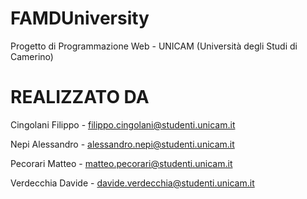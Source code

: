 # FAMDUniversity
Progetto di Programmazione Web - UNICAM (Università degli Studi di Camerino)

# REALIZZATO DA
Cingolani Filippo - filippo.cingolani@studenti.unicam.it

Nepi Alessandro - alessandro.nepi@studenti.unicam.it

Pecorari Matteo - matteo.pecorari@studenti.unicam.it

Verdecchia Davide - davide.verdecchia@studenti.unicam.it
